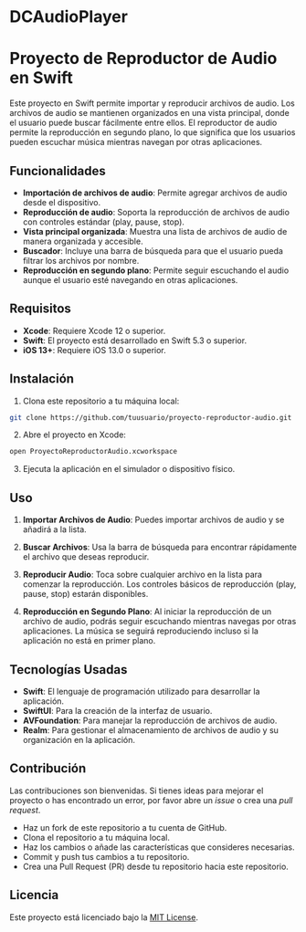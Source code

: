 # DCAudioPlayer
# Proyecto de Reproductor de Audio en Swift

Este proyecto en Swift permite importar y reproducir archivos de audio. Los archivos de audio se mantienen organizados en una vista principal, donde el usuario puede buscar fácilmente entre ellos. El reproductor de audio permite la reproducción en segundo plano, lo que significa que los usuarios pueden escuchar música mientras navegan por otras aplicaciones.

## Funcionalidades

- **Importación de archivos de audio**: Permite agregar archivos de audio desde el dispositivo.
- **Reproducción de audio**: Soporta la reproducción de archivos de audio con controles estándar (play, pause, stop).
- **Vista principal organizada**: Muestra una lista de archivos de audio de manera organizada y accesible.
- **Buscador**: Incluye una barra de búsqueda para que el usuario pueda filtrar los archivos por nombre.
- **Reproducción en segundo plano**: Permite seguir escuchando el audio aunque el usuario esté navegando en otras aplicaciones.

## Requisitos

- **Xcode**: Requiere Xcode 12 o superior.
- **Swift**: El proyecto está desarrollado en Swift 5.3 o superior.
- **iOS 13+**: Requiere iOS 13.0 o superior.

## Instalación

1. Clona este repositorio a tu máquina local:

```bash
git clone https://github.com/tuusuario/proyecto-reproductor-audio.git
```

2. Abre el proyecto en Xcode:

```bash
open ProyectoReproductorAudio.xcworkspace
```

3. Ejecuta la aplicación en el simulador o dispositivo físico.

## Uso

1. **Importar Archivos de Audio**: Puedes importar archivos de audio y se añadirá a la lista.

2. **Buscar Archivos**: Usa la barra de búsqueda para encontrar rápidamente el archivo que deseas reproducir.

3. **Reproducir Audio**: Toca sobre cualquier archivo en la lista para comenzar la reproducción. Los controles básicos de reproducción (play, pause, stop) estarán disponibles.

4. **Reproducción en Segundo Plano**: Al iniciar la reproducción de un archivo de audio, podrás seguir escuchando mientras navegas por otras aplicaciones. La música se seguirá reproduciendo incluso si la aplicación no está en primer plano.

## Tecnologías Usadas

- **Swift**: El lenguaje de programación utilizado para desarrollar la aplicación.
- **SwiftUI**: Para la creación de la interfaz de usuario.
- **AVFoundation**: Para manejar la reproducción de archivos de audio.
- **Realm**: Para gestionar el almacenamiento de archivos de audio y su organización en la aplicación.

## Contribución

Las contribuciones son bienvenidas. Si tienes ideas para mejorar el proyecto o has encontrado un error, por favor abre un _issue_ o crea una _pull request_.

- Haz un fork de este repositorio a tu cuenta de GitHub.
- Clona el repositorio a tu máquina local.
- Haz los cambios o añade las características que consideres necesarias.
- Commit y push tus cambios a tu repositorio.
- Crea una Pull Request (PR) desde tu repositorio hacia este repositorio.

## Licencia

Este proyecto está licenciado bajo la [MIT License](LICENSE).

